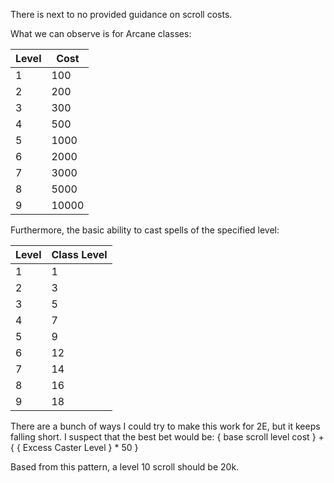 
There is next to no provided guidance on scroll costs.

What we can observe is for Arcane classes:

| Level | Cost  |
| ----- | ----  |
|   1   |   100 |
|   2   |   200 |
|   3   |   300 |
|   4   |   500 |
|   5   |  1000 |
|   6   |  2000 |
|   7   |  3000 |
|   8   |  5000 |
|   9   | 10000 |

Furthermore, the basic ability to cast spells of the specified level:

| Level | Class Level |
| ----- | ----------- |
|   1   |  1 |
|   2   |  3 |
|   3   |  5 |
|   4   |  7 |
|   5   |  9 |
|   6   | 12 |
|   7   | 14 |
|   8   | 16 |
|   9   | 18 |

There are a bunch of ways I could try to make this work for 2E, but it keeps falling short. I suspect
that the best bet would be: { base scroll level cost } + { { Excess Caster Level } * 50 }

Based from this pattern, a level 10 scroll should be 20k.
